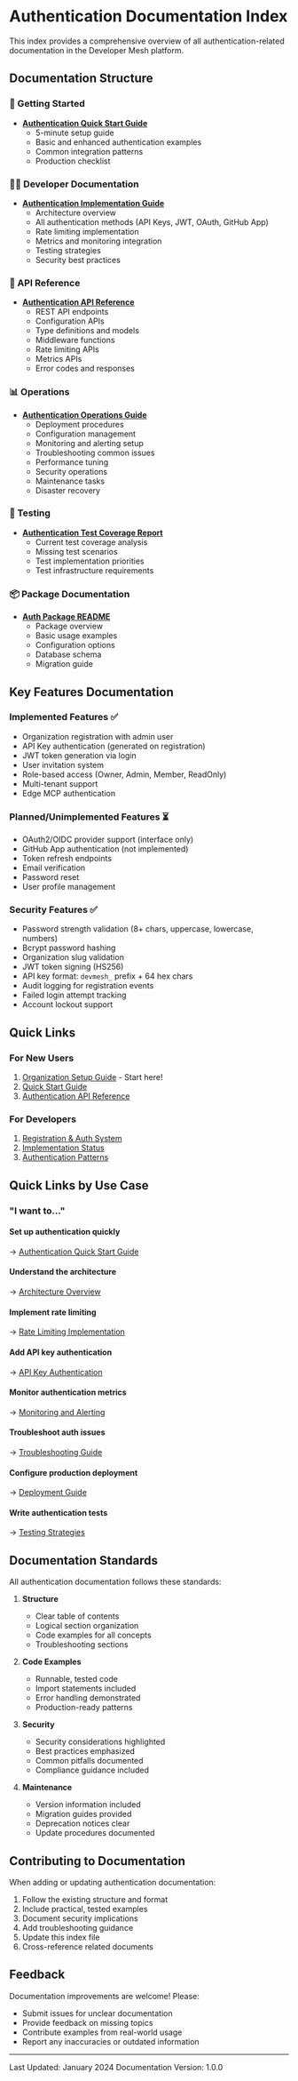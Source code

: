 <!-- SOURCE VERIFICATION
Last Verified: 2025-08-11 14:38:15
Verification Script: update-docs-parallel.sh
Batch: aa
-->

# Authentication Documentation Index

This index provides a comprehensive overview of all authentication-related documentation in the Developer Mesh platform.

## Documentation Structure

### 🚀 Getting Started
- **[Authentication Quick Start Guide](getting-started/authentication-quick-start.md)**
  - 5-minute setup guide
  - Basic and enhanced authentication examples
  - Common integration patterns
  - Production checklist

### 👩‍💻 Developer Documentation
- **[Authentication Implementation Guide](developer/authentication-implementation-guide.md)**
  - Architecture overview
  - All authentication methods (API Keys, JWT, OAuth, GitHub App)
  - Rate limiting implementation
  - Metrics and monitoring integration
  - Testing strategies
  - Security best practices

### 🔧 API Reference
- **[Authentication API Reference](api-reference/authentication-api-reference.md)**
  - REST API endpoints
  - Configuration APIs
  - Type definitions and models
  - Middleware functions
  - Rate limiting APIs
  - Metrics APIs
  - Error codes and responses

### 📊 Operations
- **[Authentication Operations Guide](operations/authentication-operations-guide.md)**
  - Deployment procedures
  - Configuration management
  - Monitoring and alerting setup
  - Troubleshooting common issues
  - Performance tuning
  - Security operations
  - Maintenance tasks
  - Disaster recovery

### 🧪 Testing
- **[Authentication Test Coverage Report](testing/auth-test-coverage-report.md)**
  - Current test coverage analysis
  - Missing test scenarios
  - Test implementation priorities
  - Test infrastructure requirements

### 📦 Package Documentation
- **[Auth Package README](../pkg/auth/README.md)**
  - Package overview
  - Basic usage examples
  - Configuration options
  - Database schema
  - Migration guide

## Key Features Documentation

### Implemented Features ✅
- Organization registration with admin user
- API Key authentication (generated on registration)
- JWT token generation via login
- User invitation system
- Role-based access (Owner, Admin, Member, ReadOnly)
- Multi-tenant support
- Edge MCP authentication

### Planned/Unimplemented Features ⏳
- OAuth2/OIDC provider support (interface only)
- GitHub App authentication (not implemented)
- Token refresh endpoints
- Email verification
- Password reset
- User profile management

### Security Features ✅
- Password strength validation (8+ chars, uppercase, lowercase, numbers)
- Bcrypt password hashing
- Organization slug validation
- JWT token signing (HS256)
- API key format: `devmesh_` prefix + 64 hex chars
- Audit logging for registration events
- Failed login attempt tracking
- Account lockout support

## Quick Links

### For New Users
1. [Organization Setup Guide](guides/organization-setup-guide.md) - Start here!
2. [Quick Start Guide](getting-started/quick-start-guide.md)
3. [Authentication API Reference](api-reference/authentication-api-reference.md)

### For Developers
1. [Registration & Auth System](REGISTRATION_AUTH.md)
2. [Implementation Status](guides/auth-implementation-status.md)
3. [Authentication Patterns](examples/authentication-patterns.md)

## Quick Links by Use Case

### "I want to..."

#### Set up authentication quickly
→ [Authentication Quick Start Guide](getting-started/authentication-quick-start.md)

#### Understand the architecture
→ [Architecture Overview](developer/authentication-implementation-guide.md#architecture-overview)

#### Implement rate limiting
→ [Rate Limiting Implementation](developer/authentication-implementation-guide.md#rate-limiting)

#### Add API key authentication
→ [API Key Authentication](developer/authentication-implementation-guide.md#1-api-key-authentication)

#### Monitor authentication metrics
→ [Monitoring and Alerting](operations/authentication-operations-guide.md#monitoring-and-alerting)

#### Troubleshoot auth issues
→ [Troubleshooting Guide](operations/authentication-operations-guide.md#troubleshooting)

#### Configure production deployment
→ [Deployment Guide](operations/authentication-operations-guide.md#deployment)

#### Write authentication tests
→ [Testing Strategies](developer/authentication-implementation-guide.md#testing-strategies)

## Documentation Standards

All authentication documentation follows these standards:

1. **Structure**
   - Clear table of contents
   - Logical section organization
   - Code examples for all concepts
   - Troubleshooting sections

2. **Code Examples**
   - Runnable, tested code
   - Import statements included
   - Error handling demonstrated
   - Production-ready patterns

3. **Security**
   - Security considerations highlighted
   - Best practices emphasized
   - Common pitfalls documented
   - Compliance guidance included

4. **Maintenance**
   - Version information included
   - Migration guides provided
   - Deprecation notices clear
   - Update procedures documented

## Contributing to Documentation

When adding or updating authentication documentation:

1. Follow the existing structure and format
2. Include practical, tested examples
3. Document security implications
4. Add troubleshooting guidance
5. Update this index file
6. Cross-reference related documents

## Feedback

Documentation improvements are welcome! Please:
- Submit issues for unclear documentation
- Provide feedback on missing topics
- Contribute examples from real-world usage
- Report any inaccuracies or outdated information

---

Last Updated: January 2024
Documentation Version: 1.0.0
